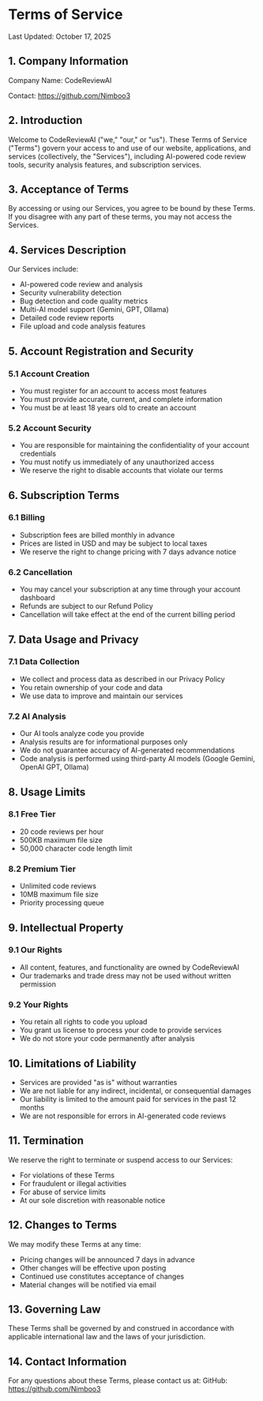 # Terms of Service

Last Updated: October 17, 2025

## 1. Company Information

Company Name: CodeReviewAI

Contact: https://github.com/Nimboo3

## 2. Introduction

Welcome to CodeReviewAI ("we," "our," or "us"). These Terms of Service ("Terms") govern your access to and use of our website, applications, and services (collectively, the "Services"), including AI-powered code review tools, security analysis features, and subscription services.

## 3. Acceptance of Terms

By accessing or using our Services, you agree to be bound by these Terms. If you disagree with any part of these terms, you may not access the Services.

## 4. Services Description

Our Services include:
- AI-powered code review and analysis
- Security vulnerability detection
- Bug detection and code quality metrics
- Multi-AI model support (Gemini, GPT, Ollama)
- Detailed code review reports
- File upload and code analysis features

## 5. Account Registration and Security

### 5.1 Account Creation
- You must register for an account to access most features
- You must provide accurate, current, and complete information
- You must be at least 18 years old to create an account

### 5.2 Account Security
- You are responsible for maintaining the confidentiality of your account credentials
- You must notify us immediately of any unauthorized access
- We reserve the right to disable accounts that violate our terms

## 6. Subscription Terms

### 6.1 Billing
- Subscription fees are billed monthly in advance
- Prices are listed in USD and may be subject to local taxes
- We reserve the right to change pricing with 7 days advance notice

### 6.2 Cancellation
- You may cancel your subscription at any time through your account dashboard
- Refunds are subject to our Refund Policy
- Cancellation will take effect at the end of the current billing period

## 7. Data Usage and Privacy

### 7.1 Data Collection
- We collect and process data as described in our Privacy Policy
- You retain ownership of your code and data
- We use data to improve and maintain our services

### 7.2 AI Analysis
- Our AI tools analyze code you provide
- Analysis results are for informational purposes only
- We do not guarantee accuracy of AI-generated recommendations
- Code analysis is performed using third-party AI models (Google Gemini, OpenAI GPT, Ollama)

## 8. Usage Limits

### 8.1 Free Tier
- 20 code reviews per hour
- 500KB maximum file size
- 50,000 character code length limit

### 8.2 Premium Tier
- Unlimited code reviews
- 10MB maximum file size
- Priority processing queue

## 9. Intellectual Property

### 9.1 Our Rights
- All content, features, and functionality are owned by CodeReviewAI
- Our trademarks and trade dress may not be used without written permission

### 9.2 Your Rights
- You retain all rights to code you upload
- You grant us license to process your code to provide services
- We do not store your code permanently after analysis

## 10. Limitations of Liability

- Services are provided "as is" without warranties
- We are not liable for any indirect, incidental, or consequential damages
- Our liability is limited to the amount paid for services in the past 12 months
- We are not responsible for errors in AI-generated code reviews

## 11. Termination

We reserve the right to terminate or suspend access to our Services:
- For violations of these Terms
- For fraudulent or illegal activities
- For abuse of service limits
- At our sole discretion with reasonable notice

## 12. Changes to Terms

We may modify these Terms at any time:
- Pricing changes will be announced 7 days in advance
- Other changes will be effective upon posting
- Continued use constitutes acceptance of changes
- Material changes will be notified via email

## 13. Governing Law

These Terms shall be governed by and construed in accordance with applicable international law and the laws of your jurisdiction.

## 14. Contact Information

For any questions about these Terms, please contact us at:
GitHub: https://github.com/Nimboo3

